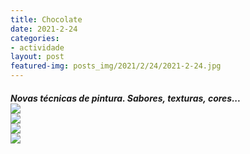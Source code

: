 ```yaml
---
title: Chocolate
date: 2021-2-24
categories:
- actividade
layout: post
featured-img: posts_img/2021/2/24/2021-2-24.jpg
---
```

 <h5 class="center header text_h2">
 Novas técnicas de pintura. Sabores, texturas, cores...

<div class="row">
    <div class="col s12 m3">
		<img class="responsive-img" src="{{ site.baseurl }}/posts_img/2021/2/24/2021-2-244.jpg">
</div>

<div class="row">
    <div class="col s12 m3">
		<img class="responsive-img" src="{{ site.baseurl }}/posts_img/2021/2/24/2021-2-2444.jpg">
</div>

<div class="row">
    <div class="col s12 m3">
		<img class="responsive-img" src="{{ site.baseurl }}/posts_img/2021/2/24/2021-2-24444.jpg">
</div>

<div class="row">
    <div class="col s12 m3">
		<img class="responsive-img" src="{{ site.baseurl }}/posts_img/2021/2/24/2021-2-244444.jpg">
</div>

